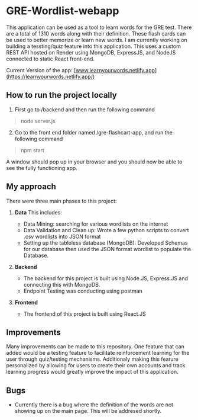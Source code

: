# GRE-Wordlist-webapp
This application can be used as a tool to learn words for the GRE test. There are a total of 1310 words along with their definition. These flash cards can be used to better memorize or learn new words. I am currently working on building a tessting/quiz feature into this application. This uses a custom REST API hosted on Render using MongoDB, ExpressJS, and NodeJS connected to static React front-end. 

Current Version of the app: [www.learnyourwords.netlify.app](https://learnyourwords.netlify.app/)

## How to run the project locally
1. First go to /backend and then run the following command
>node server.js
2. Go to the front end folder named /gre-flashcart-app, and run the following command
>npm start

A window should pop up in your browser and you should now be able to see the fully functioning app. 

## My approach
There were three main phases to this project:
1. **Data** 
    This includes:
    - Data Mining: searching for various wordlists on the internet
    - Data Validation and Clean up: Wrote a few python scripts to convert .csv wordlists into JSON format
    - Setting up the tableless database (MongoDB): Developed Schemas for our database then used the JSON format wordlist to populate the Database.

2. **Backend**
    - The backend for this project is built using Node.JS, Express.JS and connecting this with MongoDB. 
    - Endpoint Testing was conducting using postman

3. **Frontend**
    - The frontend of this project is built using React.JS

## Improvements
Many improvements can be made to this repository. One feature that can added would be a testing feature to facilitate reinforcement learning for the user through quiz/testing mechanisms. Additionaly making this feature personalized by allowing for users to create their own accounts and track learning progress would greatly improve the impact of this application. 

## Bugs
- Currently there is a bug where the definition of the words are not showing up on the main page. This will be addresed shortly. 


    
